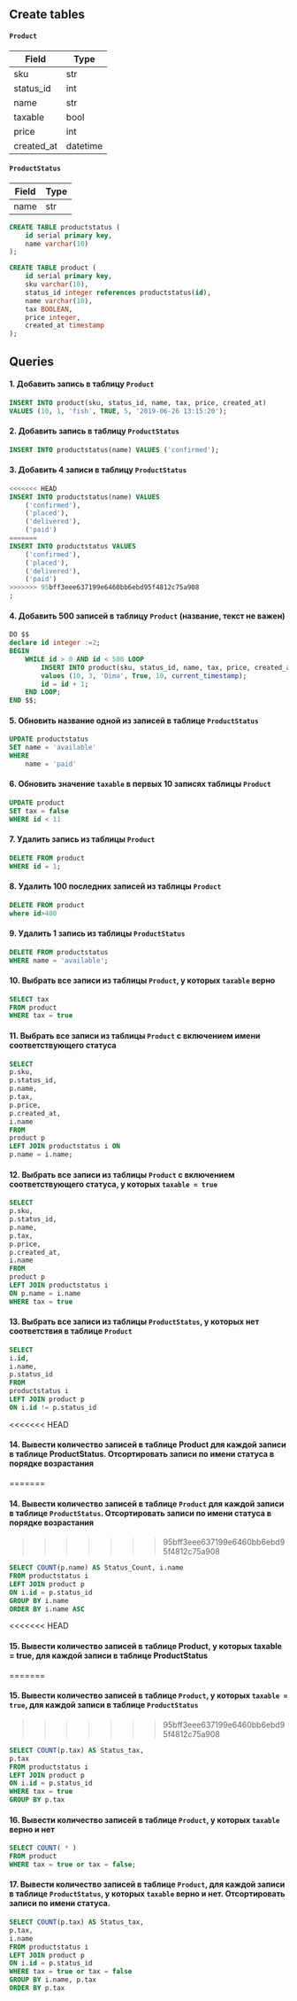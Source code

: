 ## Create tables

#### `Product`

| Field | Type |
| ----- | ---- |
| sku | str |
| status_id | int |
| name | str |
| taxable | bool |
| price | int |
| created_at | datetime |

#### `ProductStatus`

| Field | Type |
| ----- | ---- |
| name | str |

```sql
CREATE TABLE productstatus (
	id serial primary key,
	name varchar(10)
);

CREATE TABLE product (
	id serial primary key,
	sku varchar(10),
	status_id integer references productstatus(id),
	name varchar(10),
	tax BOOLEAN,
	price integer,
	created_at timestamp
);
```

## Queries

#### 1. Добавить запись в таблицу `Product`

```sql
INSERT INTO product(sku, status_id, name, tax, price, created_at) 
VALUES (10, 1, 'fish', TRUE, 5, '2019-06-26 13:15:20');
```

#### 2. Добавить запись в таблицу `ProductStatus`

```sql
INSERT INTO productstatus(name) VALUES ('confirmed');
```

#### 3. Добавить 4 записи в таблицу `ProductStatus`

```sql
<<<<<<< HEAD
INSERT INTO productstatus(name) VALUES 
    ('confirmed'), 
    ('placed'), 
    ('delivered'), 
    ('paid') 
=======
INSERT INTO productstatus VALUES
    ('confirmed'),
    ('placed'),
    ('delivered'),
    ('paid')
>>>>>>> 95bff3eee637199e6460bb6ebd95f4812c75a908
;
```

#### 4. Добавить 500 записей в таблицу `Product` (название, текст не важен)

```sql
DO $$
declare id integer :=2;
BEGIN
	WHILE id > 0 AND id < 500 LOOP
		INSERT INTO product(sku, status_id, name, tax, price, created_at)  
		values (10, 3, 'Dima', True, 10, current_timestamp);
		id = id + 1;
	END LOOP;
END $$;
```

#### 5. Обновить название одной из записей в таблице `ProductStatus`

```sql
UPDATE productstatus
SET name = 'available'
WHERE
	name = 'paid'
```

#### 6. Обновить значение `taxable` в первых 10 записях таблицы `Product`

```sql
UPDATE product
SET tax = false
WHERE id < 11
```

#### 7. Удалить запись из таблицы `Product`

```sql
DELETE FROM product
WHERE id = 1;
```

#### 8. Удалить 100 последних записей из таблицы `Product`

```sql
DELETE FROM product
where id>400
```

#### 9. Удалить 1 запись из таблицы `ProductStatus`

```sql
DELETE FROM productstatus
WHERE name = 'available';
```

#### 10. Выбрать все записи из таблицы `Product`, у которых `taxable` верно

```sql
SELECT tax
FROM product
WHERE tax = true
```

#### 11. Выбрать все записи из таблицы `Product` с включением имени соответствующего статуса

```sql
SELECT 
p.sku, 
p.status_id, 
p.name, 
p.tax, 
p.price, 
p.created_at, 
i.name 
FROM 
product p 
LEFT JOIN productstatus i ON 
p.name = i.name;
```

#### 12. Выбрать все записи из таблицы `Product` с включением соответствующего статуса, у которых `taxable = true`

```sql
SELECT 
p.sku, 
p.status_id, 
p.name, 
p.tax, 
p.price, 
p.created_at, 
i.name 
FROM 
product p 
LEFT JOIN productstatus i 
ON p.name = i.name 
WHERE tax = true
```

#### 13. Выбрать все записи из таблицы `ProductStatus`, у которых нет соответствия в таблице `Product`

```sql
SELECT 
i.id, 
i.name, 
p.status_id 
FROM 
productstatus i 
LEFT JOIN product p 
ON i.id != p.status_id
```

<<<<<<< HEAD
#### 14. Вывести количество записей в таблице Product для каждой записи в таблице ProductStatus. Отсортировать записи по имени статуса в порядке возрастания
=======
#### 14. Вывести количество записей в таблице `Product` для каждой записи в таблице `ProductStatus`. Отсортировать записи по имени статуса в порядке возрастания
>>>>>>> 95bff3eee637199e6460bb6ebd95f4812c75a908

```sql
SELECT COUNT(p.name) AS Status_Count, i.name 
FROM productstatus i 
LEFT JOIN product p 
ON i.id = p.status_id 
GROUP BY i.name 
ORDER BY i.name ASC 
```

<<<<<<< HEAD
#### 15. Вывести количество записей в таблице Product, у которых taxable = true, для каждой записи в таблице ProductStatus
=======
#### 15. Вывести количество записей в таблице `Product`, у которых `taxable = true`, для каждой записи в таблице `ProductStatus`
>>>>>>> 95bff3eee637199e6460bb6ebd95f4812c75a908

```sql
SELECT COUNT(p.tax) AS Status_tax, 
p.tax 
FROM productstatus i 
LEFT JOIN product p 
ON i.id = p.status_id 
WHERE tax = true 
GROUP BY p.tax
```

#### 16. Вывести количество записей в таблице `Product`, у которых `taxable` верно и нет

```sql
SELECT COUNT( * ) 
FROM product
WHERE tax = true or tax = false;
```

#### 17. Вывести количество записей в таблице `Product`, для каждой записи в таблице `ProductStatus`, у которых `taxable` верно и нет. Отсортировать записи по имени статуса.

```sql
SELECT COUNT(p.tax) AS Status_tax, 
p.tax, 
i.name 
FROM productstatus i 
LEFT JOIN product p 
ON i.id = p.status_id 
WHERE tax = true or tax = false 
GROUP BY i.name, p.tax 
ORDER BY p.tax
```
